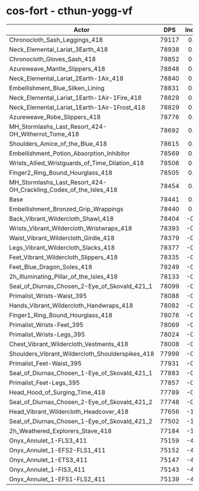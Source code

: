 # cos-fort - cthun-yogg-vf
| Actor | DPS | Increase |
|---|:---:|:---:|
|Chronocloth_Sash_Leggings_418|79117|0.86%|
|Neck_Elemental_Lariat_3Earth_418|78938|0.63%|
|Chronocloth_Gloves_Sash_418|78852|0.52%|
|Azureweave_Mantle_Slippers_418|78848|0.52%|
|Neck_Elemental_Lariat_2Earth-1Air_418|78840|0.51%|
|Embellishment_Blue_Silken_Lining|78831|0.50%|
|Neck_Elemental_Lariat_1Earth-1Air-1Fire_418|78829|0.49%|
|Neck_Elemental_Lariat_1Earth-1Air-1Frost_418|78829|0.49%|
|Azureweave_Robe_Slippers_418|78776|0.43%|
|MH_Stormlashs_Last_Resort_424-OH_Witherrot_Tome_418|78692|0.32%|
|Shoulders_Amice_of_the_Blue_418|78615|0.22%|
|Embellishment_Potion_Absorption_Inhibitor|78569|0.16%|
|Wrists_Allied_Wristguards_of_Time_Dilation_418|78506|0.08%|
|Finger2_Ring_Bound_Hourglass_418|78505|0.08%|
|MH_Stormlashs_Last_Resort_424-OH_Crackling_Codex_of_the_Isles_418|78454|0.02%|
|Base|78441|0.00%|
|Embellishment_Bronzed_Grip_Wrappings|78440|0.00%|
|Back_Vibrant_Wildercloth_Shawl_418|78404|-0.05%|
|Wrists_Vibrant_Wildercloth_Wristwraps_418|78393|-0.06%|
|Waist_Vibrant_Wildercloth_Girdle_418|78379|-0.08%|
|Legs_Vibrant_Wildercloth_Slacks_418|78377|-0.08%|
|Feet_Vibrant_Wildercloth_Slippers_418|78335|-0.14%|
|Feet_Blue_Dragon_Soles_418|78249|-0.24%|
|2h_Illuminating_Pillar_of_the_Isles_418|78133|-0.39%|
|Seal_of_Diurnas_Chosen_2-Eye_of_Skovald_421_1|78099|-0.44%|
|Primalist_Wrists-Waist_395|78088|-0.45%|
|Hands_Vibrant_Wildercloth_Handwraps_418|78082|-0.46%|
|Finger1_Ring_Bound_Hourglass_418|78076|-0.47%|
|Primalist_Wrists-Feet_395|78069|-0.47%|
|Primalist_Wrists-Legs_395|78024|-0.53%|
|Chest_Vibrant_Wildercloth_Vestments_418|78008|-0.55%|
|Shoulders_Vibrant_Wildercloth_Shoulderspikes_418|77999|-0.56%|
|Primalist_Feet-Waist_395|77931|-0.65%|
|Seal_of_Diurnas_Chosen_1-Eye_of_Skovald_421_1|77883|-0.71%|
|Primalist_Feet-Legs_395|77857|-0.74%|
|Head_Hood_of_Surging_Time_418|77789|-0.83%|
|Seal_of_Diurnas_Chosen_2-Eye_of_Skovald_421_2|77748|-0.88%|
|Head_Vibrant_Wildercloth_Headcover_418|77656|-1.00%|
|Seal_of_Diurnas_Chosen_1-Eye_of_Skovald_421_2|77502|-1.20%|
|2h_Weathered_Explorers_Stave_418|77184|-1.60%|
|Onyx_Annulet_1-FLS3_411|75159|-4.18%|
|Onyx_Annulet_1-EFS2-FLS1_411|75152|-4.19%|
|Onyx_Annulet_1-ETS3_411|75147|-4.20%|
|Onyx_Annulet_1-FIS3_411|75143|-4.20%|
|Onyx_Annulet_1-EFS1-FLS2_411|75139|-4.21%|
